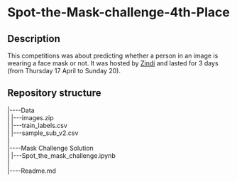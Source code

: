 # Spot-the-Mask-challenge-4th-Place

## Description

This competitions was about predicting whether a person in an image is wearing a face mask or not. It was hosted by [Zindi](https://zindi.africa) and lasted for 3 days (from Thursday 17 April to Sunday 20).  



## Repository structure

|----Data  
|     |---images.zip  
|     |---train_labels.csv  
|     |---sample_sub_v2.csv  
|  
|----Mask Challenge Solution  
|     |---Spot_the_mask_challenge.ipynb  
|  
|----Readme.md  
